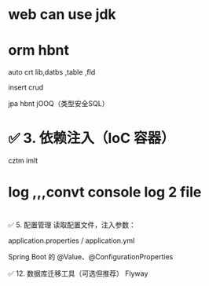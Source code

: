 


# web can use jdk

# orm   hbnt 

auto crt lib,datbs ,table ,fld

insert crud


jpa hbnt  jOOQ（类型安全SQL）

# ✅ 3. 依赖注入（IoC 容器）

cztm imlt 


# log  ,,,convt console log 2 file

# 
✅ 5. 配置管理
读取配置文件，注入参数：

application.properties / application.yml

Spring Boot 的 @Value、@ConfigurationProperties


✅ 12. 数据库迁移工具（可选但推荐）
Flyway